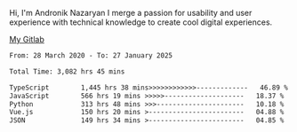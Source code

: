 Hi, I'm Andronik Nazaryan
I merge a passion for usability and user experience with technical knowledge to create cool digital experiences.

[My Gitlab](https://gitlab.com/anridev24)

<!--START_SECTION:waka-->

```txt
From: 28 March 2020 - To: 27 January 2025

Total Time: 3,082 hrs 45 mins

TypeScript        1,445 hrs 38 mins>>>>>>>>>>>>-------------   46.89 %
JavaScript        566 hrs 19 mins >>>>>--------------------   18.37 %
Python            313 hrs 48 mins >>>----------------------   10.18 %
Vue.js            150 hrs 20 mins >------------------------   04.88 %
JSON              149 hrs 34 mins >------------------------   04.85 %
```

<!--END_SECTION:waka-->
